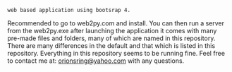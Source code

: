     web based application using bootsrap 4.
Recommended to go to web2py.com and install.
You can then run a server from the web2py.exe 
after launching the application it comes with 
many pre-made files and folders, many of which
are named in this repository.
    There are many differences in the default 
and that which is listed in this repository.
Everything in this repository seems to be 
running fine.
    Feel free to contact me at:
orionsring@yahoo.com with any questions.
